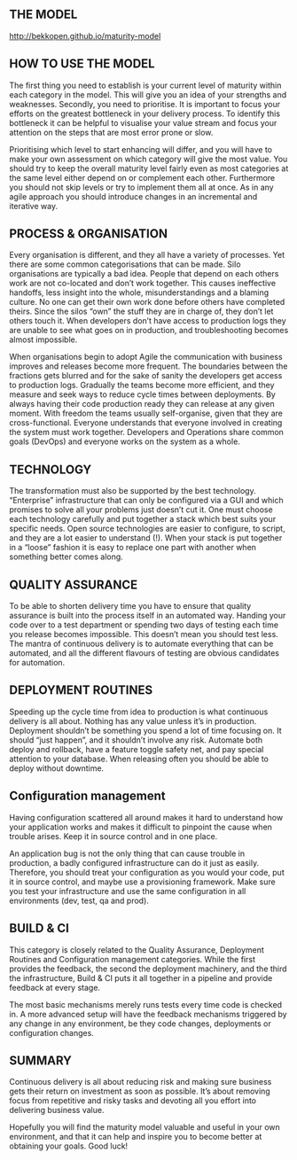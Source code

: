 
THE MODEL
---------

http://bekkopen.github.io/maturity-model

HOW TO USE THE MODEL
--------------------

The first thing you need to establish is your current level of maturity within each category in the model. This will give you an idea of your strengths and weaknesses. Secondly, you need to prioritise. It is important to focus your efforts on the greatest bottleneck in your delivery process. To identify this bottleneck it can be helpful to visualise your value stream and focus your attention on the steps that are most error prone or slow.

Prioritising which level to start enhancing will differ, and you will have to make your own assessment on which category will give the most value. You should try to keep the overall maturity level fairly even as most categories at the same level either depend on or complement each other. Furthermore you should not skip levels or try to implement them all at once. As in any agile approach you should introduce changes in an incremental and iterative way.

PROCESS & ORGANISATION
----------------------

Every organisation is different, and they all have a variety of processes. Yet there are some common categorisations that can be made. Silo organisations are typically a bad idea. People that depend on each others work are not co-located and don’t work together. This causes ineffective handoffs, less insight into the whole, misunderstandings and a blaming culture. No one can get their own work done before others have completed theirs. Since the silos “own” the stuff they are in charge of, they don’t let others touch it. When developers don’t have access to production logs they are unable to see what goes on in production, and troubleshooting becomes almost impossible.

When organisations begin to adopt Agile the communication with business improves and releases become more frequent. The boundaries between the fractions gets blurred and for the sake of sanity the developers get access to production logs. Gradually the teams become more efficient, and they measure and seek ways to reduce cycle times between deployments. By always having their code production ready they can release at any given moment. With freedom the teams usually self-organise, given that they are cross-functional. Everyone understands that everyone involved in creating the system must work together. Developers and Operations share common goals (DevOps) and everyone works on the system as a whole.

TECHNOLOGY
----------

The transformation must also be supported by the best technology. “Enterprise” infrastructure that can only be configured via a GUI and which promises to solve all your problems just doesn’t cut it. One must choose each technology carefully and put together a stack which best suits your specific needs. Open source technologies are easier to configure, to script, and they are a lot easier to understand (!). When your stack is put together in a “loose” fashion it is easy to replace one part with another when something better comes along.

QUALITY ASSURANCE
-----------------

To be able to shorten delivery time you have to ensure that quality assurance is built into the process itself in an automated way. Handing your code over to a test department or spending two days of testing each time you release becomes impossible. This doesn’t mean you should test less. The mantra of continuous delivery is to automate everything that can be automated, and all the different flavours of testing are obvious candidates for automation.

DEPLOYMENT ROUTINES
-------------------

Speeding up the cycle time from idea to production is what continuous delivery is all about. Nothing has any value unless it’s in production. Deployment shouldn’t be something you spend a lot of time focusing on. It should “just happen”, and it shouldn’t involve any risk. Automate both deploy and rollback, have a feature toggle safety net, and pay special attention to your database. When releasing often you should be able to deploy without downtime.

Configuration management
------------------------

Having configuration scattered all around makes it hard to understand how your application works and makes it difficult to pinpoint the cause when trouble arises. Keep it in source control and in one place.

An application bug is not the only thing that can cause trouble in production, a badly configured infrastructure can do it just as easily. Therefore, you should treat your configuration as you would your code, put it in source control, and maybe use a provisioning framework. Make sure you test your infrastructure and use the same configuration in all environments (dev, test, qa and prod).

BUILD & CI
----------

This category is closely related to the Quality Assurance, Deployment Routines and Configuration management categories. While the first provides the feedback, the second the deployment machinery, and the third the infrastructure, Build & CI puts it all together in a pipeline and provide feedback at every stage.

The most basic mechanisms merely runs tests every time code is checked in. A more advanced setup will have the feedback mechanisms triggered by any change in any environment, be they code changes, deployments or configuration changes.

SUMMARY
-------

Continuous delivery is all about reducing risk and making sure business gets their return on investment as soon as possible. It’s about removing focus from repetitive and risky tasks and devoting all you effort into delivering business value.

Hopefully you will find the maturity model valuable and useful in your own environment, and that it can help and inspire you to become better at obtaining your goals. Good luck!

